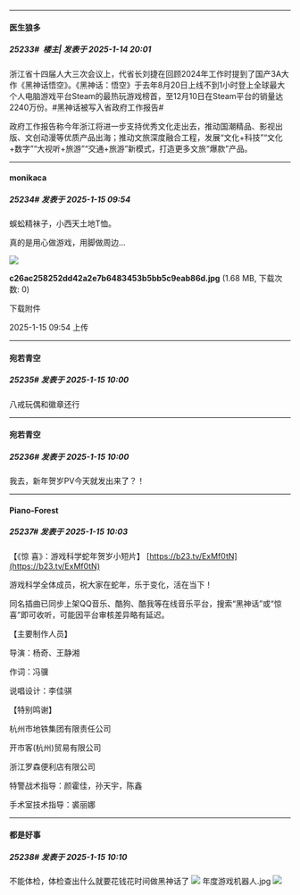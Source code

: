 ﻿
*****

####  医生狼多  
##### 25233#         楼主| 发表于 2025-1-14 20:01

浙江省十四届人大三次会议上，代省长刘捷在回顾2024年工作时提到了国产3A大作《黑神话悟空》。《黑神话：悟空》于去年8月20日上线不到1小时登上全球最大个人电脑游戏平台Steam的最热玩游戏榜首，至12月10日在Steam平台的销量达2240万份。#黑神话被写入省政府工作报告# 

政府工作报告称今年浙江将进一步支持优秀文化走出去，推动国潮精品、影视出版、文创动漫等优质产品出海；推动文旅深度融合工程，发展“文化+科技”“文化+数字”“大视听+旅游”“交通+旅游”新模式，打造更多文旅“爆款”产品。


*****

####  monikaca  
##### 25234#       发表于 2025-1-15 09:54

蜈蚣精袜子，小西天土地T恤。

真的是用心做游戏，用脚做周边...

<img src="https://img.saraba1st.com/forum/202501/15/095401pimdhi5i8f52h2g2.jpg" referrerpolicy="no-referrer">

<strong>c26ac258252dd42a2e7b6483453b5bb5c9eab86d.jpg</strong> (1.68 MB, 下载次数: 0)

下载附件

2025-1-15 09:54 上传


*****

####  宛若青空  
##### 25235#       发表于 2025-1-15 10:00

八戒玩偶和徽章还行

*****

####  宛若青空  
##### 25236#       发表于 2025-1-15 10:00

我去，新年贺岁PV今天就发出来了？！


*****

####  Piano-Forest  
##### 25237#       发表于 2025-1-15 10:03

【《惊 喜》：游戏科学蛇年贺岁小短片】 
[https://b23.tv/ExMf0tN](https://b23.tv/ExMf0tN)

游戏科学全体成员，祝大家在蛇年，乐于变化，活在当下！

同名插曲已同步上架QQ音乐、酷狗、酷我等在线音乐平台，搜索“黑神话”或“惊喜”即可收听，可能因平台审核差异略有延迟。

【主要制作人员】

导演：杨奇、王静湘

作词：冯骥

说唱设计：李佳骐

【特别鸣谢】

杭州市地铁集团有限责任公司

开市客(杭州)贸易有限公司

浙江罗森便利店有限公司

特警战术指导：颜霍佳，孙天宇，陈鑫

手术室技术指导：裘丽娜


*****

####  都是好事  
##### 25238#       发表于 2025-1-15 10:10

不能体检，体检查出什么就要花钱花时间做黑神话了
<img src="https://p.sda1.dev/21/83a11b91676747f074e832c0483da6c3/image.jpg" referrerpolicy="no-referrer">
年度游戏机器人.jpg
<img src="https://p.sda1.dev/21/757c3766a0a877c1f9e9d000a02b74c4/image.jpg" referrerpolicy="no-referrer">

